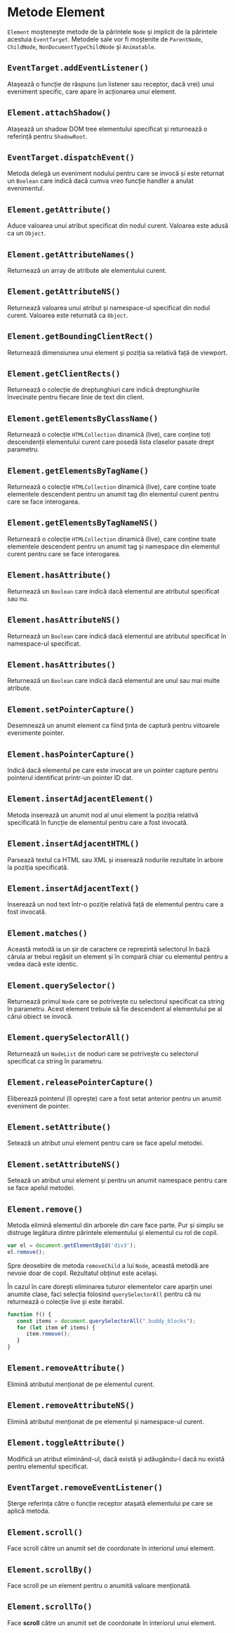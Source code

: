 # Metode Element

`Element` moștenește metode de la părintele `Node` și implicit de la părintele acestuia `EventTarget`.
Metodele sale vor fi moștenite de `ParentNode`, `ChildNode`, `NonDocumentTypeChildNode` și `Animatable`.

## `EventTarget.addEventListener()`

Atașează o funcție de răspuns (un listener sau receptor, dacă vrei) unui eveniment specific, care apare în acționarea unui element.

## `Element.attachShadow()`

Atașează un shadow DOM tree elementului specificat și returnează o referință pentru `ShadowRoot`.

## `EventTarget.dispatchEvent()`

Metoda delegă un eveniment nodului pentru care se invocă și este returnat un `Boolean` care indică dacă cumva vreo funcție handler a anulat evenimentul.

## `Element.getAttribute()`

Aduce valoarea unui atribut specificat din nodul curent. Valoarea este adusă ca un `Object`.

## `Element.getAttributeNames()`

Returnează un array de atribute ale elementului curent.

## `Element.getAttributeNS()`

Returnează valoarea unui atribut și namespace-ul specificat din nodul curent. Valoarea este returnată ca `Object`.

## `Element.getBoundingClientRect()`

Returnează dimensiunea unui element și poziția sa relativă față de viewport.

## `Element.getClientRects()`

Returnează o colecție de dreptunghiuri care indică dreptunghiurile învecinate pentru fiecare linie de text din client.

## `Element.getElementsByClassName()`

Returnează o colecție `HTMLCollection` dinamică (live), care conține toți descendenții elementului curent care posedă lista claselor pasate drept parametru.

## `Element.getElementsByTagName()`

Returnează o colecție `HTMLCollection` dinamică (live), care conține toate elementele descendent pentru un anumit tag din elementul curent pentru care se face interogarea.

## `Element.getElementsByTagNameNS()`

Returnează o colecție `HTMLCollection` dinamică (live), care conține toate elementele descendent pentru un anumit tag și namespace din elementul curent pentru care se face interogarea.

## `Element.hasAttribute()`

Returnează un `Boolean` care indică dacă elementul are atributul specificat sau nu.

## `Element.hasAttributeNS()`

Returnează un `Boolean` care indică dacă elementul are atributul specificat în namespace-ul specificat.

## `Element.hasAttributes()`

Returnează un `Boolean` care indică dacă elementul are unul sau mai multe atribute.

## `Element.setPointerCapture()`

Desemnează un anumit element ca fiind ținta de captură pentru viitoarele evenimente pointer.

## `Element.hasPointerCapture()`

Indică dacă elementul pe care este invocat are un pointer capture pentru pointerul identificat printr-un pointer ID dat.

## `Element.insertAdjacentElement()`

Metoda inserează un anumit nod al unui element la poziția relativă specificată în funcție de elementul pentru care a fost invocată.

## `Element.insertAdjacentHTML()`

Parsează textul ca HTML sau XML și inserează nodurile rezultate în arbore la poziția specificată.

## `Element.insertAdjacentText()`

Inserează un nod text într-o poziție relativă față de elementul pentru care a fost invocată.

## `Element.matches()`

Această metodă ia un șir de caractere ce reprezintă selectorul în bază căruia ar trebui regăsit un element și în compară chiar cu elementul pentru a vedea dacă este identic.

## `Element.querySelector()`

Returnează primul `Node` care se potrivește cu selectorul specificat ca string în parametru. Acest element trebuie să fie descendent al elementului pe al cărui obiect se invocă.

## `Element.querySelectorAll()`

Returnează un `NodeList` de noduri care se potrivește cu selectorul specificat ca string în parametru.

## `Element.releasePointerCapture()`

Eliberează pointerul (îl oprește) care a fost setat anterior pentru un anumit eveniment de pointer.

## `Element.setAttribute()`

Setează un atribut unui element pentru care se face apelul metodei.

## `Element.setAttributeNS()`

Setează un atribut unui element și pentru un anumit namespace pentru care se face apelul metodei.

## `Element.remove()`

Metoda elimină elementul din arborele din care face parte. Pur și simplu se distruge legătura dintre părintele elementului și elementul cu rol de copil.

```javascript
var el = document.getElementById('div3');
el.remove();
```

Spre deosebire de metoda `removeChild` a lui `Node`, această metodă are nevoie doar de copil. Rezultatul obținut este același.

În cazul în care dorești eliminarea tuturor elementelor care aparțin unei anumite clase, faci selecția folosind `querySelectorAll` pentru că nu returnează o colecție live și este iterabil.

```javascript
function f() {
   const items = document.querySelectorAll(".buddy_blocks");
   for (let item of items) {
      item.remove();
   }
}
```

## `Element.removeAttribute()`

Elimină atributul menționat de pe elementul curent.

## `Element.removeAttributeNS()`

Elimină atributul menționat de pe elementul și namespace-ul curent.

## `Element.toggleAttribute()`

Modifică un atribut eliminând-ul, dacă există și adăugându-l dacă nu există pentru elementul specificat.

## `EventTarget.removeEventListener()`

Șterge referința către o funcție receptor atașată elementului pe care se aplică metoda.

## `Element.scroll()`

Face scroll către un anumit set de coordonate în interiorul unui element.

## `Element.scrollBy()`

Face scroll pe un element pentru o anumită valoare menționată.

## `Element.scrollTo()`

Face **scroll** către un anumit set de coordonate în interiorul unui element.
